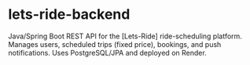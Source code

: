 # lets-ride-backend
Java/Spring Boot REST API for the [Lets-Ride] ride-scheduling platform. Manages users, scheduled trips (fixed price), bookings, and push notifications. Uses PostgreSQL/JPA and deployed on Render.
